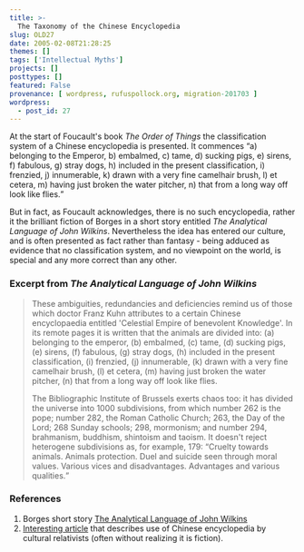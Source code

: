 ```yaml
---
title: >-
  The Taxonomy of the Chinese Encyclopedia
slug: OLD27
date: 2005-02-08T21:28:25
themes: []
tags: ['Intellectual Myths']
projects: []
posttypes: []
featured: False
provenance: [ wordpress, rufuspollock.org, migration-201703 ]
wordpress:
  - post_id: 27
---
```


<p>
	At the start of Foucault's book <em>The Order of Things</em> the classification system of a Chinese encyclopedia is presented. It commences <q>a) belonging to the Emperor, b) embalmed, c) tame, d) sucking pigs, e) sirens, f) fabulous, g) stray dogs, h) included in the present classification, i) frenzied, j) innumerable, k) drawn with a very fine camelhair brush, l) et cetera, m) having just broken the water pitcher, n) that from a long way off look like flies.</q>
<p>
	But in fact, as Foucault acknowledges, there is no such encyclopedia, rather it the brilliant fiction of Borges in a short story entitled <em>The Analytical Language of John Wilkins</em>. Nevertheless the idea has entered our culture, and is often presented as fact rather than fantasy - being adduced as evidence that no classification system, and no viewpoint on the world, is special and any more correct than any other.
</p>

<h3>
	Excerpt from <em>The Analytical Language of John Wilkins</em>
</h3>
<blockquote>
	<p>	
		These ambiguities, redundancies and deficiencies remind us of those which doctor Franz Kuhn attributes to a certain Chinese encyclopaedia entitled 'Celestial Empire of benevolent Knowledge'. In its remote pages it is written that the animals are divided into: (a) belonging to the emperor, (b) embalmed, (c) tame, (d) sucking pigs, (e) sirens, (f) fabulous, (g) stray dogs, (h) included in the present classification, (i) frenzied, (j) innumerable, (k) drawn with a very fine camelhair brush, (l) et cetera, (m) having just broken the water pitcher, (n) that from a long way off look like flies.
	</p>
	<p>
		The Bibliographic Institute of Brussels exerts chaos too: it has divided the universe into 1000 subdivisions, from which number 262 is the pope; number 282, the Roman Catholic Church; 263, the Day of the Lord; 268 Sunday schools; 298, mormonism; and number 294, brahmanism, buddhism, shintoism and taoism. It doesn't reject heterogene subdivisions as, for example, 179: <q>Cruelty towards animals. Animals protection. Duel and suicide seen through moral values. Various vices and disadvantages. Advantages and various qualities.</q>
	</p>
</blockquote>


<h3>
	References
</h3>
<ol>
	<li>
		Borges short story <a href="http://www.crockford.com/wrrrld/wilkins.html">The Analytical Language of John Wilkins</a>
	</li>
	<li>
		<a href="http://www.nationalreview.com/15sept97/windschuttle091597.html">Interesting article</a> that describes use of Chinese encyclopedia by cultural relativists (often without realizing it is fiction).
	</li>
</ol>

